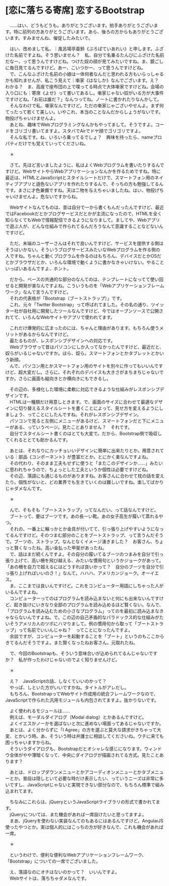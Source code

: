 # [恋に落ちる寄席] 恋するBootstrap

　……はい、どうもどうも。ありがとうございます。拍手ありがとうございます。特に前列の方ありがとうございます。あら、後ろの方からもありがとうございます。すみませんね、催促したみたいで。

　はい、改めまして私、｜風呂場亭亜鈴《ぷろぱていあれい》と申します。ふざけた名前ですよね。そう思いません？　私、自分で名乗るたんびにふざけた名前だなー、って思うんですけどね。つけた奴の顔が見てみたいですね。ま、鏡ごしに毎日見てるんですけど。あー、こいつかー、って思うんですけどね。  
　で、こんなふざけた名前の小娘は一体何者なんだと思われる方もいらっしゃるかも知れませんが、私こう見えて｜噺家《はなしか》なんでございます。え？　わかる？　ま、高座で座布団の上で喋ってる時点で大体噺家ですけどね。会場の入り口にも｜寄席《よせ》って書いてあるし。噺家じゃない奴がいる方が大事件ですけどね。「お前は誰だ？」なんつってね。ノートに書かれたりなんかして。  
　そんなわけで私、噺家なんですけど。ただの噺家じゃございやせんよ。まず何てったって若くて美しい。いやこれ、本当のことなんだからしょうがないです。物投げちゃいけませんよ。  
　あとね、趣味でWebプログラミングなんかもやってまして。そうですよ。コードをゴリゴリ書いてますよ。スタバでAirでドヤ顔でゴリゴリですよ。  
　そんな私です。ね、いろいろ乗ってるでしょ？　興味を持ったら、nameプロパティだけでも覚えていってくださいね。

　＊

　さて。先ほど言いましたように、私はよくWebプログラムを書いたりするんですけど。WebサイトやらWebアプリケーションなんかを作るためですね。特に最近は、HTMLとJavaScriptとスタイルシートだけで、スマートフォン用のネイティブアプリと遜色ないアプリを作れたりするんで、そっちの方も勉強してるんです。まさに才色兼備ですね。天は二物を与えちゃいましたね。はい、物投げちゃいけませんよ。危ないですからね。

　Webサイトなんてものは、昔は自分で一から書くもんだったんですけど、最近ではFacebookだとかブログサービスだとかが主流になったので、HTMLを全く知らなくてもWebで情報配信できるようになりまして。ましてや、Webアプリで遊ぶ人が、どんな仕組みで作られてるんだろうなんて意識することなどないんですけど。

　ただ、末端のユーザーさんはそれで良いんですけど、サービスを提供する側はそうはいかない。そういうブログサービスみたいなWebプログラムを作る側の人ですね。ちゃんと動くプログラムを作るのはもちろん、デバイスだとかOSだとかブラウザだとか、いろんな環境で動くように書かなきゃいけない。やることいっぱいあるんですよ、ホント。

　だから、ベースの共通的な部分のなんてのは、テンプレートになってて使い回せると開発が楽なんですよね。こういうものを「Webアプリケーションフレームワーク」なんて言うんですけど。  
　それの代表格が「Bootstrap（ブートストラップ）」です。  
　これ、元々「Twitter Bootstrap」って呼ばれてました。その名の通り、ツイッター社が自社用に開発したツールなんですけど、今ではオープンソースで公開されてて、いろんなWebサイトやアプリで使われてます。

　これだけ爆発的に広まったのには、ちゃんと理由があります。もちろん使うメリットがあるからなんですけど。  
　最たるものが、レスポンシブデザインへの対応です。  
　Webブラウザって昔はパソコンにしか入ってなかったんですけど、最近だと、奴らがいるじゃないですか。ほら、奴ら。スマートフォンとかタブレットとかいう新顔。  
　んで、パソコン用とかスマートフォン用のサイトを別々に作ってもいいんですけど、超大変だし。さらに、それぞれのデバイスも大きさがまちまちじゃないですか。さらに画面も縦向きとか横向きにもできるし。

　その辺の、多様化した環境に柔軟に対応できるような仕組みがレスポンシブデザインです。  
　HTMLは一種類だけ用意しときます。で、画面のサイズに合わせて最適なデザインに切り替えるスタイルシートを書くことによって、見せ方を変えるようにしましょう、ってことにしたんですね。それがレスポンシブデザイン。  
　パソコンで見ると左側にメニューがあるけど、スマートフォンだと下にメニューがある、っていうページ。見たことありません？　それです。  
　自分でスタイルシート書くのはとても大変で。だから、Bootstrap側で吸収してくれるととても助かるんです。

　あとは、それなりにカッチョいいデザインに簡単に出来たりとか。用意されている｜部品《コンポーネント》が豊富だとか。とにかく楽なんですよね。  
　その代わり、そのまま工夫もせずに使うと「またこのデザインか……」みたいに思われちゃうので、ちょっとした工夫というか個性は必要ですけどね。  
　その辺、落語にも通じるものがありますね。お客さんに合わせて枕の話を変えたり。個性がないと、どの業界でも生きていくのは難しいですね。楽してばかりじゃダメなんです。

　＊

　んで、そもそも「ブートストラップ」ってなんだい、って話なんですけど。  
　ブートって、要はブーツです。あの長ーい靴。あの女子高生が履いて蒸れるやつ。  
　それの、一番上に輪っかとか金具が付いてて、引っ張り上げやすいようになってるんですけど。そのつまむ部分のことをブートストラップ、って言うんだそうで。ブーツの、ストラップ。なんとなくイメージ湧きました？　お客さん、ちょっと賢くなったね。高い金払った甲斐があったね。  
　で、話はまだ続くんですよ。その自分の履いてるブーツのつまみを自分で引っ張り上げて、高い柵を飛び越える、みたいな慣用句というかジョークがあって。「あの柵を自力で超えるにはどうすれば良いかって？　自分のブーツを自分で引っ張り上げればいいのさ！」なんて。ハハハ、アメリカンジョーク。オーイエス。  
　ま、ここまでは良いんですけど。これをコンピューター用語にしちゃった人がいるんですよね。  
　コンピューターってのはプログラムを読み込まないと何にも出来ないんですけど、起き抜けにいきなり全部のプログラムを読み込めるほど賢くない。なんで、「プログラムを読み込むための小さなプログラム」ってのを最初に読み込まなきゃならないんですよね。で。この辺の自己矛盾的なパラドックス的な仕組みがたいそうアメリカ人のツボにハマりまして。例の慣用句から取って「ブートストラップ」って名前でいいんじゃね？　ってことになったんですよ。  
　余談ですが、コンピューターを起動することを「ブート」というのもここからきてるんだそうですよ。また賢くなったねお客さん。元取れたね。

　で、今回のBootstrapも、そういう意味合いが込められてるんじゃないですか？　私が作ったわけじゃないのでよく知りませんけど。

　＊

　え？　JavaScriptの話、しなくていいのかって？  
　やっぱ、しといた方がいいですかね。タイトルがアレだし。  
　もちろん、BootstrapってWebサイト作成用の統合フレームワークなので、JavaScriptで作られた汎用モジュールも内包されてますよ。抜かりないです。

　よく使われるモジュールは……  
　例えば、モーダルダイアログ（Modal dialog）とかあるんですけど。  
　よくイエスかノーかを選ばないと次に進めない場面ってあるじゃないですか。  
　あとは、よく分からずに「I Agree」の方を選ぶと莫大な請求がきちゃって大変、とかいう時。あ、そういう時は弁護士に相談してくださいね。ウチに来ても困っちゃいますからね。  
　そういうダイアログも、Bootstrapだとオシャレな感じになります。ウィンドウ全体がやや薄暗くなって、中央にダイアログが描画されてる方式。見たことあります？

　あとは、ドロップダウンメニューとかアコーディオンメニューとかタブメニューとか。普段は隠しといて必要な時だけ表示したい、っていうニーズは非常に多いですし、JavaScriptじゃないと実現できない部分なので、もちろん標準で組み込まれてます。

　ちなみにこれらは、jQueryというJavaScriptライブラリの形式で書かれてます。  
　jQueryについては、また機会があれば一席設けたいと思ってますよ。  
　まあ、jQueryを使わない実装なんてのもあるにはあるんですけど。AngularJS使ったやつとか。実は個人的にはこっちの方が好きなんで、これも機会があれば一席。

　＊

　というわけで、便利な便利なWebアプリケーションフレームワーク、「Bootstrap」についての一席でございました。

　え、落語なのにオチはないのかって？　いいんですよ。  
　Webサイトは、落ちちゃダメなんです。
<!--stackedit_data:
eyJoaXN0b3J5IjpbLTEyMzIxODExNzksLTE5MDUzMDQwNzddfQ
==
-->